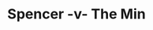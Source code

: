 ---
year: "2003"
serialNumber: "0288" 
game: "Spencer"
title: "Spencer -v- The Min"
gameLocation: ""
gameDate: ""
result: ""
resultType: ""
type: "game"
---